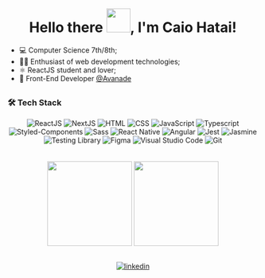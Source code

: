 <h1 align="center">Hello there <img src="https://raw.githubusercontent.com/kaueMarques/kaueMarques/master/hi.gif" width="48">, I'm Caio Hatai!</h1>

- 💻 Computer Science 7th/8th;
- 👨‍💻 Enthusiast of web development technologies;
- ⚛️ ReactJS student and lover;
- 🚀 Front-End Developer [@Avanade](https://github.com/Avanade)

##

<h3>
🛠️ Tech Stack
</h3>
<div align="center" ><img src="https://img.shields.io/badge/React-20232A?style=for-the-badge&logo=react&logoColor=61DAFB" alt="ReactJS" /> <img src="https://img.shields.io/badge/next.js-000000?style=for-the-badge&logo=nextdotjs&logoColor=white" alt="NextJS" /> <img src="https://img.shields.io/badge/HTML5-E34F26?style=for-the-badge&logo=html5&logoColor=white" alt="HTML" /> <img src="https://img.shields.io/badge/CSS3-1572B6?style=for-the-badge&logo=css3&logoColor=whit" alt="CSS"/> <img src="https://img.shields.io/badge/JavaScript-F7DF1E?style=for-the-badge&logo=javascript&logoColor=black" alt="JavaScript" /> <img src="https://img.shields.io/badge/TypeScript-007ACC?style=for-the-badge&logo=typescript&logoColor=white" alt="Typescript" /> <img src="https://img.shields.io/badge/styled--components-DB7093?style=for-the-badge&logo=styled-components&logoColor=white" alt="Styled-Components" /> <img src="https://img.shields.io/badge/Sass-CC6699?style=for-the-badge&logo=sass&logoColor=white" alt="Sass" /> <img src="https://img.shields.io/badge/React_Native-20232A?style=for-the-badge&logo=react&logoColor=61DAFB" alt="React Native" /> <img src="https://img.shields.io/badge/angular-%23DD0031.svg?style=for-the-badge&logo=angular&logoColor=white" alt="Angular" /> <img src="https://img.shields.io/badge/-jest-%23C21325?style=for-the-badge&logo=jest&logoColor=white" alt="Jest" /> <img src="https://img.shields.io/badge/-Jasmine-%238A4182?style=for-the-badge&logo=Jasmine&logoColor=white" alt="Jasmine" /> <img src="https://img.shields.io/badge/-TestingLibrary-%23E33332?style=for-the-badge&logo=testing-library&logoColor=white" alt="Testing Library" /> <img src="https://img.shields.io/badge/Figma-F24E1E?style=for-the-badge&logo=figma&logoColor=white" alt="Figma" /> <img src="https://img.shields.io/badge/Visual_Studio_Code-0078D4?style=for-the-badge&logo=visual%20studio%20code&logoColor=white" alt="Visual Studio Code" /> <img src="https://img.shields.io/badge/GIT-E44C30?style=for-the-badge&logo=git&logoColor=white" alt="Git" /></div>

</a>
<br />
<br />

<div align="center">
<a href="https://github.com/caioharuo?tab=repositories"><img src="https://github-readme-stats.vercel.app/api?username=caioharuo&show_icons=true&theme=dracula" height="170px" /></a>
<a href="https://github.com/caioharuo?tab=repositories"><img src="https://github-readme-stats.vercel.app/api/top-langs/?username=caioharuo&layout=compact&theme=dracula" height="170px" />
</a>
</div>

##

<div align="center"> 
  <a href="https://www.linkedin.com/in/caio-haruo/" target="_blank">
    <img align="center" src="https://img.shields.io/badge/LinkedIn-0077B5?style=for-the-badge&logo=linkedin&logoColor=white" alt="linkedin"/>
  </a>
</div>

